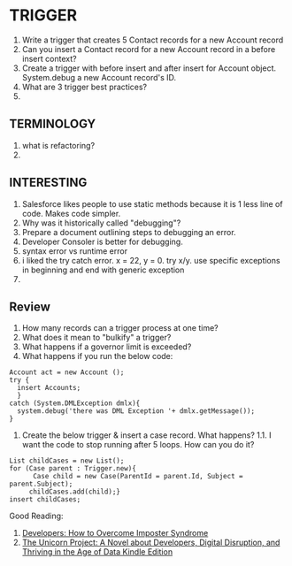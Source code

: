 # TRIGGER
1. Write a trigger that creates 5 Contact records for a new Account record
1. Can you insert a Contact record for a new Account record in a before insert context?
1. Create a trigger with before insert and after insert for Account object. System.debug a new Account record's ID.
1. What are 3 trigger best practices?
1. 


## TERMINOLOGY
1. what is refactoring?
1. 

## INTERESTING
1. Salesforce likes people to use static methods because it is 1 less line of code. Makes code simpler.
1. Why was it historically called "debugging"? 
1. Prepare a document outlining steps to debugging an error.
1. Developer Consoler is better for debugging.
1. syntax error vs runtime error
1. i liked the try catch error. x = 22, y = 0. try x/y. use specific exceptions in beginning and end with generic exception
1. 

## Review
1. How many records can a trigger process at one time?
1. What does it mean to "bulkify" a trigger?
1. What happens if a governor limit is exceeded?
1. What happens if you run the below code:

<pre><code>Account act = new Account ();
try {
  insert Accounts;
  }
catch (System.DMLException dmlx){
  system.debug('there was DML Exception '+ dmlx.getMessage());
}
</code></pre>


1. Create the below trigger & insert a case record. What happens?
1.1. I want the code to stop running after 5 loops. How can you do it?

<pre><code>List<Case> childCases = new List<Case>();
for (Case parent : Trigger.new){
      Case child = new Case(ParentId = parent.Id, Subject = parent.Subject);
     childCases.add(child);}
insert childCases; 
</code></pre>




Good Reading:
1. [Developers: How to Overcome Imposter Syndrome](https://medium.com/learn-love-code/developers-how-to-overcome-imposter-syndrome-48edee803cf4)
1. [The Unicorn Project: A Novel about Developers, Digital Disruption, and Thriving in the Age of Data Kindle Edition](https://www.amazon.com/Unicorn-Project-Developers-Disruption-Thriving-ebook/dp/B07QT9QR41)
